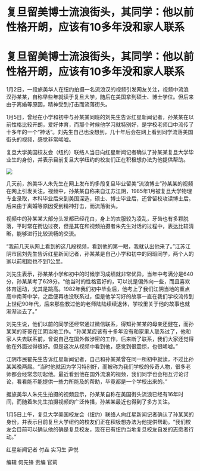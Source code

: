 # 复旦留美博士流浪街头，其同学：他以前性格开朗，应该有10多年没和家人联系

# 复旦留美博士流浪街头，其同学：他以前性格开朗，应该有10多年没和家人联系

1月2日，一段旅美华人在纽约拍摄一名流浪汉的视频引发网友关注，视频中流浪汉孙某某，自称早些年就读于复旦大学，随后在美国拿到硕士、博士学位。但后来由于离婚等原因，精神受到打击而流落街头。

1月5日，曾经在小学和初中与孙某某同班的刘先生告诉红星新闻记者，孙某某在以前性格比较开朗，爱好体育，而那个时候他学习就特别好，是学校老师口中流传了十多年的一个“神话”。刘先生自己也没想到，几十年后会在网上看到同学流落美国街头的视频，感觉非常唏嘘。

复旦大学美国校友会（纽约）联络人当日向红星新闻记者确认了孙某某复旦大学毕业生的身份，并表示目前复旦大学纽约的校友们正在积极想办法为他提供帮助。

![](https://inews.gtimg.com/om_bt/OtIpynOdJREUwJgguSf1LIDZY_0-g-g1J2XT5vzkEuXnEAA/1000)

几天前，旅美华人朱先生在网上发布的多段复旦毕业留美“流浪博士”孙某某的视频在网上引发关注。视频中，孙某某自称来自江苏江阴，1985年1月被复旦大学物理专业录取，本科毕业后来到美国深造，硕士、博士毕业后，还曾留校攻读博士后。后来由于离婚等原因受到精神打击，而流落街头。

视频中的孙某某大部分头发都已经花白，身上的衣服较为凌乱，牙齿也有多颗脱落，平时常在街边过夜，但是其在和视频拍摄者朱先生对话的过程中，表达比较清晰，能够进行比较流畅的交流。

“我前几天从网上看到的这几段视频，看到他的第一眼，我就认出他来了。”江苏江阴市民刘先生告诉红星新闻记者，孙某某是自己小学和初中的同班同学，两个人的家以前相距也不到1公里。

刘先生表示，孙某某小学和初中的时候学习成绩就非常优异，当年中考满分是640分，孙某某考了628分。“他当时的性格蛮好的，可以说是偏外向一些，而且喜欢体育运动，尤其是跳高。1982年我们初中毕业后，他考上了我们江阴当地的重点高中南菁中学，之后便再也没联系过，但是他学习好的故事一直在我们学校流传到上世纪90年代，后来那些教过他的老师陆陆续续退休，学校里关于他的故事也就渐渐淡去了。”

刘先生说，他们以前的同学还经常通过微信联系，得知孙某某的母亲还健在，而孙某某的哥哥在江阴当地工作。“孙某某应该有十多年没有和家里人联系过了，他和家人失去联系前，曾说自己在国外做涉密的工作，后来断了联系，我们大家还觉得他在外面过得很好。但是这次从视频中看到他，感觉到很震惊，也很唏嘘。”

江阴市民翟先生告诉红星新闻记者，自己和孙某某曾在同一所初中就读，不过比孙某某晚两届。“当时他就因为学习特别好，而被称为我们学校的传奇人物，很多老师都会经常念叨起他。最近看到他在国外流浪的视频，我们同学也会相互讨论讨论，看看能不能提供一些力所能及的帮助，毕竟都是一个学校出来的。”

据旅美华人朱先生拍摄的视频显示，孙某某自称在美国街头流浪已经有16年时间，而随着朱先生拍摄视频的广泛传播，孙某某最近也得到了多方关注。

1月5日上午，复旦大学美国校友会（纽约）联络人向红星新闻记者确认了孙某某的身份，并表示目前复旦大学纽约的校友们正在积极想办法为他提供帮助。“我们校友会目前可以确认他的确是复旦校友，现在已有纽约当地复旦校友自发的志愿者行动。”

红星新闻记者 付垚 实习生 尹悦

编辑 何先锋 责编 官莉

